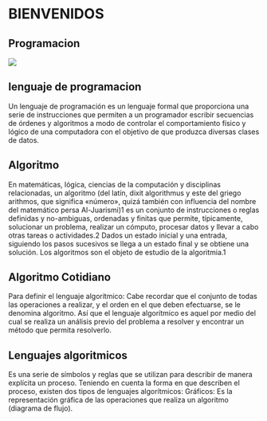 # BIENVENIDOS 
## Programacion
 ![](https://img.europapress.es/fotoweb/fotonoticia_20170918082632_640.jpg)
## lenguaje de programacion
Un lenguaje de programación es un lenguaje formal que proporciona una serie de instrucciones que permiten a un programador escribir secuencias de órdenes y algoritmos a modo de controlar el comportamiento físico y lógico de una computadora con el objetivo de que produzca diversas clases de datos.
## Algoritmo
En matemáticas, lógica, ciencias de la computación y disciplinas relacionadas, un algoritmo (del latín, dixit algorithmus y este del griego arithmos, que significa «número», quizá también con influencia del nombre del matemático persa Al-Juarismi)1​ es un conjunto de instrucciones o reglas definidas y no-ambiguas, ordenadas y finitas que permite, típicamente, solucionar un problema, realizar un cómputo, procesar datos y llevar a cabo otras tareas o actividades.2​ Dados un estado inicial y una entrada, siguiendo los pasos sucesivos se llega a un estado final y se obtiene una solución. Los algoritmos son el objeto de estudio de la algoritmia.1
## Algoritmo Cotidiano
Para definir el lenguaje algorítmico:
Cabe recordar que el conjunto de todas las operaciones a realizar, y el orden en el que deben efectuarse, se le denomina algoritmo.
Así que el lenguaje algorítmico es aquel por medio del cual se realiza un análisis previo del problema a resolver y encontrar un método que permita resolverlo.
## Lenguajes algoritmicos
Es una serie de símbolos y reglas que se utilizan para describir de manera explícita un proceso. Teniendo en cuenta la forma en que describen el proceso, existen dos tipos de lenguajes algorítmicos: Gráficos: Es la representación gráfica de las operaciones que realiza un algoritmo (diagrama de flujo).

